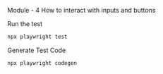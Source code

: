 Module - 4 How to interact with inputs and buttons

Run the test

```bash
npx playwright test
```

Generate Test Code

```bash
npx playwright codegen
```
